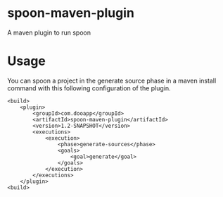 spoon-maven-plugin
==================

A maven plugin to run spoon

# Usage

You can spoon a project in the generate source phase in a maven install command with this following configuration of the plugin.

```
<build>
    <plugin>
        <groupId>com.dooapp</groupId>
        <artifactId>spoon-maven-plugin</artifactId>
        <version>1.2-SNAPSHOT</version>
        <executions>
            <execution>
                <phase>generate-sources</phase>
                <goals>
                    <goal>generate</goal>
                </goals>
            </execution>
        </executions>
    </plugin>
<build>
```